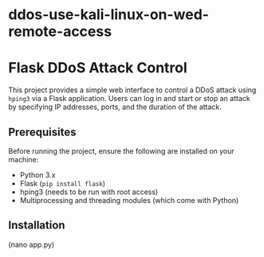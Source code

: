 # ddos-use-kali-linux-on-wed-remote-access
# Flask DDoS Attack Control

This project provides a simple web interface to control a DDoS attack using `hping3` via a Flask application. Users can log in and start or stop an attack by specifying IP addresses, ports, and the duration of the attack.

## Prerequisites

Before running the project, ensure the following are installed on your machine:

- Python 3.x
- Flask (`pip install flask`)
- hping3 (needs to be run with root access)
- Multiprocessing and threading modules (which come with Python)

## Installation

(nano app.py)
